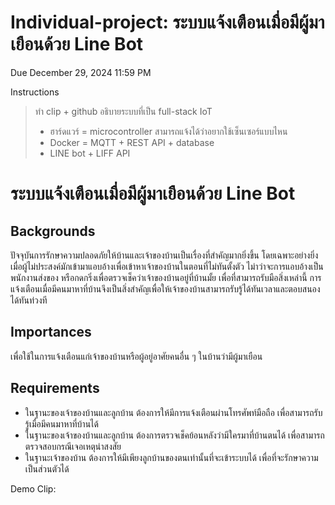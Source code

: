 # Individual-project: ระบบแจ้งเตือนเมื่อมีผู้มาเยือนด้วย Line Bot

Due December 29, 2024 11:59 PM

Instructions

>ทำ clip + github อธิบายระบบที่เป็น full-stack IoT
> - ฮาร์ดแวร์ = microcontroller สามารถแจ้งได้ว่าอยากใช้เซ็นเซอร์แบบไหน
> - Docker = MQTT + REST API + database
> - LINE bot + LIFF API


# ระบบแจ้งเตือนเมื่อมีผู้มาเยือนด้วย Line Bot

## Backgrounds
ปัจจุบันการรักษาความปลอดภัยให้บ้านและเจ้าของบ้านเป็นเรื่องที่สำคัญมากยิ่งขึ้น โดยเฉพาะอย่างยิ่งเมื่อผู้ไม่ประสงค์มักเข้ามาแอบอ้างเพื่อเข้าหาเจ้าของบ้านในตอนที่ไม่ทันตั้งตัว ไม่าว่าจะการแอบอ้างเป็นพนักงานส่งของ หรือกดกริ่งเพื่อตรวจเช็คว่าเจ้าของบ้านอยู่ที่บ้านมั้ย เพื่อที่สามารถรับมือสิ่งเหล่านี้ การแจ้งเตือนเมื่อมีคนมาหาที่บ้านจึงเป็นสิ่งสำคัญเพื่อให้เจ้าของบ้านสามารถรับรู้ได้ทันเวลาและตอบสนองได้ทันท่วงที


## Importances
เพื่อใช้ในการแจ้งเตือนแก่เจ้าของบ้านหรือผู้อยู่อาศัยคนอื่น ๆ ในบ้านว่ามีผู้มาเยือน


## Requirements
- ในฐานะของเจ้าของบ้านและลูกบ้าน ต้องการให้มีการแจ้งเตือนผ่านโทรศัพท์มือถือ เพื่อสามารถรับรู้เมื่อมีคนมาหาที่บ้านได้
- ในฐานะของเจ้าของบ้านและลูกบ้าน ต้องการตรวจเช็คย้อนหลังว่ามีใครมาที่บ้านตนได้ เพื่อสามารถตรวจสอบกรณีเจอเหตุน่าสงสัย
- ในฐานะเจ้าของบ้าน ต้องการให้มีเพียงลูกบ้านของตนเท่านั้นที่จะเข้าระบบได้ เพื่อที่จะรักษาความเป็นส่วนตัวได้


Demo Clip: 
